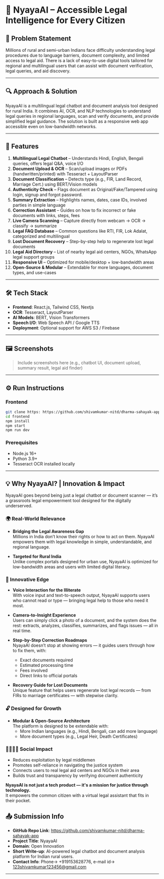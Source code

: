 # 🌟 NyayaAI – Accessible Legal Intelligence for Every Citizen

## 🧩 Problem Statement

Millions of rural and semi-urban Indians face difficulty understanding legal procedures due to language barriers, document complexity, and limited access to legal aid. There is a lack of easy-to-use digital tools tailored for regional and multilingual users that can assist with document verification, legal queries, and aid discovery.

---

## 🔍 Approach & Solution

NyayaAI is a multilingual legal chatbot and document analysis tool designed for rural India. It combines AI, OCR, and NLP technologies to understand legal queries in regional languages, scan and verify documents, and provide simplified legal guidance. The solution is built as a responsive web app accessible even on low-bandwidth networks.

---

## 🚀 Features

1. **Multilingual Legal Chatbot** – Understands Hindi, English, Bengali queries, offers legal Q&A, voice I/O
2. **Document Upload & OCR** – Scan/upload images or PDFs (handwritten/printed) with Tesseract + LayoutParser
3. **Document Classification** – Detects type (e.g., FIR, Land Record, Marriage Cert.) using BERT/Vision models
4. **Authenticity Check** – Flags document as Original/Fake/Tampered using login, signup and forgot password.
5. **Summary Extraction** – Highlights names, dates, case IDs, involved parties in simple language
6. **Correction Assistant** – Guides on how to fix incorrect or fake documents with links, steps, fees
7. **Live Camera Scanning** – Capture directly from webcam → OCR → classify → summarize
8. **Legal FAQ Database** – Common questions like RTI, FIR, Lok Adalat, categorized and multilingual
9. **Lost Document Recovery** – Step-by-step help to regenerate lost legal documents
10. **Legal Aid Directory** – List of nearby legal aid centers, NGOs, WhatsApp legal support groups
11. **Responsive UI** – Optimized for mobile/desktop + low-bandwidth areas
12. **Open-Source & Modular** – Extendable for more languages, document types, and use-cases

---

## 🛠️ Tech Stack

- **Frontend**: React.js, Tailwind CSS, Nextjs
- **OCR**: Tesseract, LayoutParser
- **AI Models**: BERT, Vision Transformers
- **Speech I/O**: Web Speech API / Google TTS
- **Deployment**: Optional support for AWS S3 / Firebase

---

## 🖼️ Screenshots

> Include screenshots here (e.g., chatbot UI, document upload, summary result, legal aid finder)

---

## ⚙️ Run Instructions

### Frontend
```bash
git clone https: https://github.com/shivamkumar-nitd/dharma-sahayak-app.git
cd frontend
npm install
npm start
npm run dev
```

### Prerequisites
- Node.js 16+
- Python 3.9+
- Tesseract OCR installed locally

---

## 💡 Why NyayaAI? | Innovation & Impact

NyayaAI goes beyond being just a legal chatbot or document scanner — it’s a grassroots legal empowerment tool designed for the digitally underserved.

### 🌍 Real-World Relevance

- **Bridging the Legal Awareness Gap**  
  Millions in India don’t know their rights or how to act on them. NyayaAI empowers them with legal knowledge in simple, understandable, and regional language.

- **Targeted for Rural India**  
  Unlike complex portals designed for urban use, NyayaAI is optimized for low-bandwidth areas and users with limited digital literacy.

### 🌟 Innovative Edge

- **Voice Interaction for the Illiterate**  
  With voice input and text-to-speech output, NyayaAI supports users who cannot read or type — bringing legal help to those who need it most.

- **Camera-to-Insight Experience**  
  Users can simply click a photo of a document, and the system does the rest: extracts, analyzes, classifies, summarizes, and flags issues — all in real time.

- **Step-by-Step Correction Roadmaps**  
  NyayaAI doesn’t stop at showing errors — it guides users through how to fix them, with:
  - Exact documents required  
  - Estimated processing time  
  - Fees involved  
  - Direct links to official portals

- **Recovery Guide for Lost Documents**  
  Unique feature that helps users regenerate lost legal records — from FIRs to marriage certificates — with stepwise clarity.

### 🔓 Designed for Growth

- **Modular & Open-Source Architecture**  
  The platform is designed to be extendable with:
  - More Indian languages (e.g., Hindi, Bengali, can add more language)  
  - More document types (e.g., Legal Heir, Death Certificates)  

### 🫱🏽‍🫲🏾 Social Impact

- Reduces exploitation by legal middlemen  
- Promotes self-reliance in navigating the justice system  
- Connects users to real legal aid centers and NGOs in their area  
- Builds trust and transparency by verifying document authenticity  

**NyayaAI is not just a tech product — it's a mission for justice through technology.**  
It empowers the common citizen with a virtual legal assistant that fits in their pocket.


## 📤 Submission Info

- **GitHub Repo Link**: https://github.com/shivamkumar-nitd/dharma-sahayak-app
- **Project Title**: NyayaAI
- **Domain**: Open Innovation
- **Short Write-up**: AI-powered legal chatbot and document analysis platform for Indian rural users.
- **Contact Info**: Phone-> +919153628776, e-mail id-> 123shivamkumar123456@gmail.com

---
